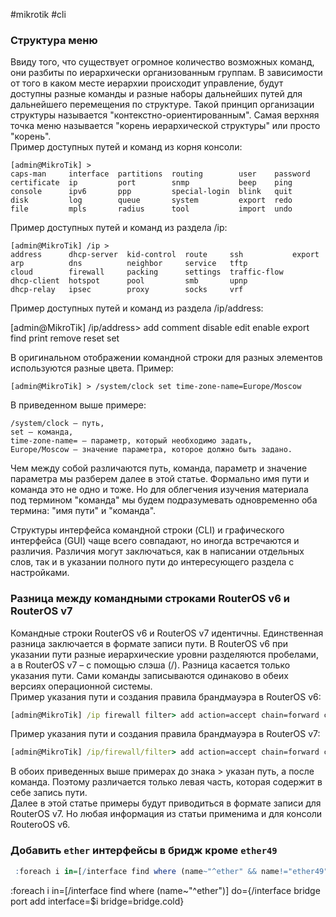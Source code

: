 #mikrotik #cli
### Структура меню
Ввиду того, что существует огромное количество возможных команд, они разбиты по иерархически организованным группам. В зависимости от того в каком месте иерархии происходит управление, будут доступны разные команды и разные наборы дальнейших путей для дальнейшего перемещения по структуре. Такой принцип организации структуры называется "контекстно-ориентированным". Самая верхняя точка меню называется "корень иерархической структуры" или просто "корень".  
Пример доступных путей и команд из корня консоли:
```shell
[admin@MikroTik] > 
caps-man     interface  partitions  routing        user    password
certificate  ip         port        snmp           beep    ping    
console      ipv6       ppp         special-login  blink   quit    
disk         log        queue       system         export  redo    
file         mpls       radius      tool           import  undo 
```
Пример доступных путей и команд из раздела /ip:

```
[admin@MikroTik] /ip >
address      dhcp-server  kid-control  route     ssh           export
arp          dns          neighbor     service   tftp          
cloud        firewall     packing      settings  traffic-flow  
dhcp-client  hotspot      pool         smb       upnp          
dhcp-relay   ipsec        proxy        socks     vrf  
```         

Пример доступных путей и команд из раздела /ip/address:

[admin@MikroTik] /ip/address>
add  comment  disable  edit  enable  export  find  print  remove  reset  set       

В оригинальном отображении командной строки для разных элементов используются разные цвета. Пример:
```
[admin@MikroTik] > /system/clock set time-zone-name=Europe/Moscow
```
В приведенном выше примере:

    /system/clock – путь,
    set – команда,
    time-zone-name= – параметр, который необходимо задать,
    Europe/Moscow – значение параметра, которое должно быть задано.

Чем между собой различаются путь, команда, параметр и значение параметра мы разберем далее в этой статье. Формально имя пути и команда это не одно и тоже. Но для облегчения изучения материала под термином "команда" мы будем подразумевать одновременно оба термина: "имя пути" и "команда".

Структуры интерфейса командной строки (CLI) и графического интерфейса (GUI) чаще всего совпадают, но иногда встречаются и различия. Различия могут заключаться, как в написании отдельных слов, так и в указании полного пути до интересующего раздела с настройками.



### Разница между командными строками RouterOS v6 и RouterOS v7
Командные строки RouterOS v6 и RouterOS v7 идентичны. Единственная разница заключается в формате записи пути. В RouterOS v6 при указании пути разные иерархические уровни разделяются пробелами, а в RouterOS v7 – с помощью слэша (/). Разница касается только указания пути. Сами команды записываются одинаково в обеих версиях операционной системы.  
Пример указания пути и создания правила брандмауэра в RouterOS v6:
```cmd
[admin@MikroTik] /ip firewall filter> add action=accept chain=forward connection-state=established,related
```
Пример указания пути и создания правила брандмауэра в RouterOS v7:
```cmd
[admin@MikroTik] /ip/firewall/filter> add action=accept chain=forward connection-state=established,related
```
В обоих приведенных выше примерах до знака > указан путь, а после команда. Поэтому различается только левая часть, которая содержит в себе запись пути.  
Далее в этой статье примеры будут приводиться в формате записи для RouterOS v7. Но любая информация из статьи применима и для консоли RouteroOS v6. 
### Добавить `ether` интерфейсы в бридж кроме `ether49`
```r
 :foreach i in=[/interface find where (name~"^ether" && name!="ether49")] do={/interface bridge port add interface=$i bridge=bridge.ceha}
```

:foreach i in=[/interface find where (name~"^ether")] do={/interface bridge port add interface=$i bridge=bridge.cold}